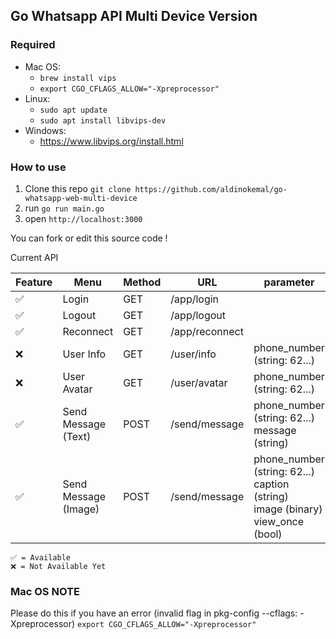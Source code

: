 ## Go Whatsapp API Multi Device Version

### Required

- Mac OS:
    - `brew install vips`
    - `export CGO_CFLAGS_ALLOW="-Xpreprocessor"`
- Linux:
    - `sudo apt update`
    - `sudo apt install libvips-dev`
- Windows:
    - https://www.libvips.org/install.html

### How to use

1. Clone this repo `git clone https://github.com/aldinokemal/go-whatsapp-web-multi-device`
2. run `go run main.go`
3. open `http://localhost:3000`

You can fork or edit this source code !

Current API

| Feature  | Menu                 | Method | URL            | parameter                                                                                       | type        |
|----------|----------------------|--------|----------------|-------------------------------------------------------------------------------------------------|-------------|
| ✅        | Login                | GET    | /app/login     |                                                                                                 |             |
| ✅        | Logout               | GET    | /app/logout    |                                                                                                 |             |
| ✅        | Reconnect            | GET    | /app/reconnect |                                                                                                 |             |
| ❌        | User Info            | GET    | /user/info     | phone_number (string: 62...)                                                                    | querystring |
| ❌        | User Avatar          | GET    | /user/avatar   | phone_number (string: 62...)                                                                    | querystring |
| ✅        | Send Message (Text)  | POST   | /send/message  | phone_number (string: 62...) <br/> message (string)                                             | form-data   |
| ✅        | Send Message (Image) | POST   | /send/message  | phone_number (string: 62...) <br/> caption (string) <br/> image (binary) <br/> view_once (bool) | form-data   |

```
✅ = Available
❌ = Not Available Yet
```

### Mac OS NOTE

Please do this if you have an error (invalid flag in pkg-config --cflags:
-Xpreprocessor) `export CGO_CFLAGS_ALLOW="-Xpreprocessor"`
